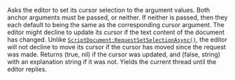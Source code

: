 Asks the editor to set its cursor selection to the argument values. Both
anchor arguments must be passed, or neither. If neither is passed, then
they each default to being the same as the corresponding cursor argument.
The editor might decline to update its cursor if the text content of the
document has changed. Unlike
[`ScriptDocument:RequestSetSelectionAsync()`](https://create.roblox.com/docs/reference/engine/classes/ScriptDocument#RequestSetSelectionAsync), the editor will not
decline to move its cursor if the cursor has moved since the request was
made. Returns (true, nil) if the cursor was updated, and (false, string)
with an explanation string if it was not. Yields the current thread until
the editor replies.